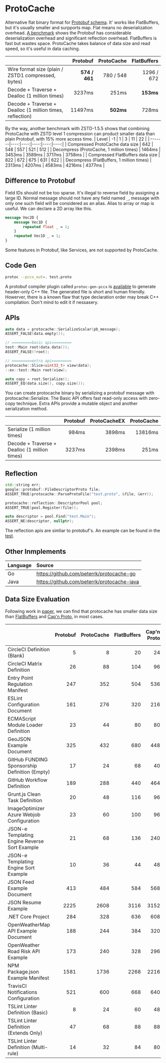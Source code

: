 # ProtoCache

Alternative flat binary format for [Protobuf schema](https://protobuf.dev/programming-guides/proto3/). It' works like FlatBuffers, but it's usually smaller and surpports map. Flat means no deserialization overhead. [A benchmark](test/benchmark) shows the Protobuf has considerable deserialization overhead and significant reflection overhead. FlatBuffers is fast but wastes space. ProtoCache takes balance of data size and read speed, so it's useful in data caching.

|  | Protobuf | ProtoCache | FlatBuffers |
|:-------|----:|----:|----:|
| Wire format size (plain / ZSTD1 compressed, bytes) | **574 / 461** | 780 / 548 | 1296 / 672 |
| Decode + Traverse + Dealloc (1 million times) | 3237ms | 251ms | **153ms** |
| Decode + Traverse + Dealloc (1 million times, reflection) | 11497ms | **502ms** | 728ms |

By the way, another benchmark with ZSTD-1.5.5 shows that  combining ProtoCache with ZSTD level 1 compression can product smaller data than plain Protobuf, with 15% more access time.
| Level | -1 | 1 | 3 | 11 | 22 |
|:-------|----:|----:|----:|----:|----:|
| Compressed ProtoCache data size | 642 | 548 | 557 | 521 | 512 |
| Decompress (ProtoCache, 1 million times) | 1464ms | 3453ms | 3589ms | 3717ms | 3758ms |
| Compressed FlatBuffers data size | 822 | 672 | 675 | 631 | 622 |
| Decompress (FlatBuffers, 1 million times) | 2313ms | 4207ms | 4583ms | 4216ms | 4377ms |

## Difference to Protobuf
Field IDs should not be too sparse. It's illegal to reverse field by assigning a large ID. Normal message should not have any field named `_`, message with only one such field will be considered as an alias. Alias to array or map is useful. We can declare a 2D array like this.
```protobuf
message Vec2D {
	message Vec1D {
		repeated float _ = 1;
	}
	repeated Vec1D _ = 1;
}
```
Some features in Protobuf, like Services, are not supported by ProtoCache.

## Code Gen
```sh
protoc --pccx_out=. test.proto
```
A protobuf compiler plugin called `protoc-gen-pccx` is [available](tools/protoc-gen-pccx.cc) to generate header-only C++ file. The generated file is short and human friendly. Howerver, there is a known flaw that type declaration order may break C++ compilation. Don't mind to edit it if nessasery.

## APIs
```cpp
auto data = protocache::SerializeScalar(pb_message);
ASSERT_FALSE(data.empty());

// =========basic api=========
test::Main root(data.data());
ASSERT_FALSE(!root);

// =========extra api=========
protocache::Slice<uint32_t> view(data);
::ex::test::Main root(view);

auto copy = root.Serialize();
ASSERT_EQ(data.size(), copy.size());
```
You can create protocache binary by serializing a protobuf message with protocache::Serialize. The Basic API offers fast read-only access with zero-copy technique. Extra APIs provide a mutable object and another serialization method.

| | Protobuf | ProtoCacheEX | ProtoCache |
|:-------|----:|----:|----:|
| Serialize (1 million times) | 984ms | 3898ms | 13816ms |
| Decode + Traverse + Dealloc (1 million times) | 3237ms | 2398ms | 251ms |

## Reflection
```cpp
std::string err;
google::protobuf::FileDescriptorProto file;
ASSERT_TRUE(protocache::ParseProtoFile("test.proto", &file, &err));

protocache::reflection::DescriptorPool pool;
ASSERT_TRUE(pool.Register(file));

auto descriptor = pool.Find("test.Main");
ASSERT_NE(descriptor, nullptr);
```
The reflection apis are simliar to protobuf's. An example can be found in the [test](test/protocache.cc).

## Other Inmplements
| Language | Source |
|:----|:----|
| Go | https://github.com/peterrk/protocache-go |
| Java | https://github.com/peterrk/protocache-java |

## Data Size Evaluation
Following work in [paper](https://arxiv.org/pdf/2201.02089.pdf), we can find that protocache has smaller data size than [FlatBuffers](https://flatbuffers.dev/) and [Cap'n Proto](https://capnproto.org/), in most cases.

|  | Protobuf | ProtoCache | FlatBuffers | Cap'n Proto | Protobuf-ZSTD1 | ProtoCache-ZSTD1 | Cap'n Proto (Packed) |
|:-------|----:|----:|----:|----:|----:|----:|----:|
| CircleCI Definition (Blank) | 5 | 8 | 20 | 24 | 14 | 17 | 6 |
| CircleCI Matrix Definition | 26 | 88 | 104 | 96 | 35 | 57 | 36 |
| Entry Point Regulation Manifest | 247 | 352 | 504 | 536 | 191 | 232 | 318 |
| ESLint Configuration Document | 161 | 276 | 320 | 216 | 154 | 132 | 131 |
| ECMAScript Module Loader Definition | 23 | 44 | 80 | 80 | 32 | 53 | 35 |
| GeoJSON Example Document | 325 | 432 | 680 | 448 | 121 | 158 | 228 |
| GitHub FUNDING Sponsorship Definition (Empty) | 17 | 24 | 68 | 40 | 26 | 33 | 25 |
| GitHub Workflow Definition | 189 | 288 | 440 | 464 | 168 | 212 | 242 |
| Grunt.js Clean Task Definition | 20 | 48 | 116 | 96 | 29 | 47 | 39 |
| ImageOptimizer Azure Webjob Configuration | 23 | 60 | 100 | 96 | 32 | 61 | 44 |
| JSON-e Templating Engine Reverse Sort Example | 21 | 68 | 136 | 240 | 30 | 63 | 43 |
| JSON-e Templating Engine Sort Example | 10 | 36 | 44 | 48 | 19 | 45 | 18 |
| JSON Feed Example Document | 413 | 484 | 584 | 568 | 260 | 315 | 470 |
| JSON Resume Example | 2225 | 2608 | 3116 | 3152 | 1408 | 1580 | 2549 |
| .NET Core Project | 284 | 328 | 636 | 608 | 174 | 154 | 376 |
| OpenWeatherMap API Example Document | 188 | 244 | 384 | 320 | 197 | 223 | 206 |
| OpenWeather Road Risk API Example | 173 | 240 | 328 | 296 | 174 | 214 | 204 |
| NPM Package.json Example Manifest | 1581 | 1736 | 2268 | 2216 | 948 | 1020 | 1755 |
| TravisCI Notifications Configuration | 521 | 600 | 668 | 640 | 101 | 117 | 566 |
| TSLint Linter Definition (Basic) | 8 | 24 | 60 | 48 | 17 | 33 | 12 |
| TSLint Linter Definition (Extends Only) | 47 | 68 | 88 | 88 | 19 | 71 | 62 |
| TSLint Linter Definition (Multi-rule) | 14 | 32 | 84 | 80 | 23 | 41 | 23 |